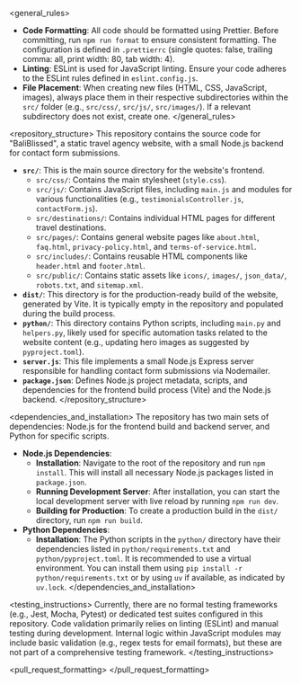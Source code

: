 <general_rules>
- **Code Formatting**: All code should be formatted using Prettier. Before committing, run `npm run format` to ensure consistent formatting. The configuration is defined in `.prettierrc` (single quotes: false, trailing comma: all, print width: 80, tab width: 4).
- **Linting**: ESLint is used for JavaScript linting. Ensure your code adheres to the ESLint rules defined in `eslint.config.js`.
- **File Placement**: When creating new files (HTML, CSS, JavaScript, images), always place them in their respective subdirectories within the `src/` folder (e.g., `src/css/`, `src/js/`, `src/images/`). If a relevant subdirectory does not exist, create one.
</general_rules>

<repository_structure>
This repository contains the source code for "BaliBlissed", a static travel agency website, with a small Node.js backend for contact form submissions.

- **`src/`**: This is the main source directory for the website's frontend.
    - `src/css/`: Contains the main stylesheet (`style.css`).
    - `src/js/`: Contains JavaScript files, including `main.js` and modules for various functionalities (e.g., `testimonialsController.js`, `contactForm.js`).
    - `src/destinations/`: Contains individual HTML pages for different travel destinations.
    - `src/pages/`: Contains general website pages like `about.html`, `faq.html`, `privacy-policy.html`, and `terms-of-service.html`.
    - `src/includes/`: Contains reusable HTML components like `header.html` and `footer.html`.
    - `src/public/`: Contains static assets like `icons/`, `images/`, `json_data/`, `robots.txt`, and `sitemap.xml`.
- **`dist/`**: This directory is for the production-ready build of the website, generated by Vite. It is typically empty in the repository and populated during the build process.
- **`python/`**: This directory contains Python scripts, including `main.py` and `helpers.py`, likely used for specific automation tasks related to the website content (e.g., updating hero images as suggested by `pyproject.toml`).
- **`server.js`**: This file implements a small Node.js Express server responsible for handling contact form submissions via Nodemailer.
- **`package.json`**: Defines Node.js project metadata, scripts, and dependencies for the frontend build process (Vite) and the Node.js backend.
</repository_structure>

<dependencies_and_installation>
The repository has two main sets of dependencies: Node.js for the frontend build and backend server, and Python for specific scripts.

- **Node.js Dependencies**:
    - **Installation**: Navigate to the root of the repository and run `npm install`. This will install all necessary Node.js packages listed in `package.json`.
    - **Running Development Server**: After installation, you can start the local development server with live reload by running `npm run dev`.
    - **Building for Production**: To create a production build in the `dist/` directory, run `npm run build`.
- **Python Dependencies**:
    - **Installation**: The Python scripts in the `python/` directory have their dependencies listed in `python/requirements.txt` and `python/pyproject.toml`. It is recommended to use a virtual environment. You can install them using `pip install -r python/requirements.txt` or by using `uv` if available, as indicated by `uv.lock`.
</dependencies_and_installation>

<testing_instructions>
Currently, there are no formal testing frameworks (e.g., Jest, Mocha, Pytest) or dedicated test suites configured in this repository. Code validation primarily relies on linting (ESLint) and manual testing during development. Internal logic within JavaScript modules may include basic validation (e.g., regex tests for email formats), but these are not part of a comprehensive testing framework.
</testing_instructions>

<pull_request_formatting>
</pull_request_formatting>

